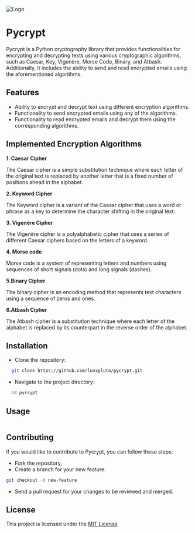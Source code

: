 ![Logo](https://www.dropbox.com/s/yotyou49l1qla7u/Group%202.png?dl=0)
# Pycrypt

Pycrypt is a Python cryptography library that provides functionalities for encrypting and decrypting texts using various cryptographic algorithms, such as Caesar, Key, Vigenère, Morse Code, Binary, and Atbash. Additionally, it includes the ability to send and read encrypted emails using the aforementioned algorithms.


## Features
- Ability to encrypt and decrypt text using different encryption algorithms.
- Functionality to send encrypted emails using any of the algorithms.
- Functionality to read encrypted emails and decrypt them using the corresponding algorithms.

## Implemented Encryption Algorithms
**1. Caesar Cipher**

The Caesar cipher is a simple substitution technique where each letter of the original text is replaced by another letter that is a fixed number of positions ahead in the alphabet.

**2. Keyword Cipher**

The Keyword cipher is a variant of the Caesar cipher that uses a word or phrase as a key to determine the character shifting in the original text.

**3. Vigenère Cipher**

The Vigenère cipher is a polyalphabetic cipher that uses a series of different Caesar ciphers based on the letters of a keyword.

**4. Morse code**

Morse code is a system of representing letters and numbers using sequences of short signals (dots) and long signals (dashes).

**5.Binary Cipher**

The binary cipher is an encoding method that represents text characters using a sequence of zeros and ones.

**6.Atbash Cipher**

The Atbash cipher is a substitution technique where each letter of the alphabet is replaced by its counterpart in the reverse order of the alphabet.



## Installation

* Clone the repository: 

```bash
  git clone https://github.com/luvxpluto/pycrypt.git
```
* Navigate to the project directory: 
```bash
  cd pycrypt
```
    
## Usage
```python
```


## Contributing

If you would like to contribute to Pycrypt, you can follow these steps:

* Fork the repository,
* Create a branch for your new feature: 
```bash
git checkout -b new-feature
```
* Send a pull request for your changes to be reviewed and merged.

## License

This project is licensed under the [MIT License](https://choosealicense.com/licenses/mit/)